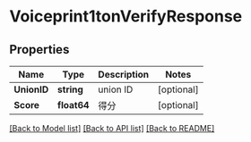 # Voiceprint1tonVerifyResponse

## Properties
Name | Type | Description | Notes
------------ | ------------- | ------------- | -------------
**UnionID** | **string** | union ID | [optional] 
**Score** | **float64** | 得分 | [optional] 

[[Back to Model list]](../README.md#documentation-for-models) [[Back to API list]](../README.md#documentation-for-api-endpoints) [[Back to README]](../README.md)


